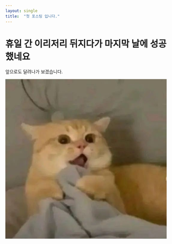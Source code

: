 ```yaml
---
layout: single
title:  "첫 포스팅 입니다."
---
```


# 휴일 간 이리저리 뒤지다가 마지막 날에 성공했네요

앞으로도 달려나가 보겠습니다.

![www](./Users/store/git/liziAmong.github.io/images/2025-05-06-first/www.jpg)

